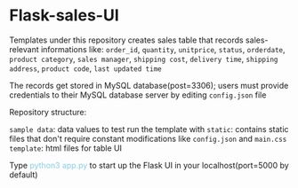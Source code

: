 # Flask-sales-UI

Templates under this repository creates sales table that records sales-relevant informations like:
  `order_id`,
  `quantity`,
  `unitprice`,
  `status`,
  `orderdate`,
  `product category`,
  `sales manager`,
  `shipping cost`,
  `delivery time`,
  `shipping address`,
  `product code`,
  `last updated time`
  
The records get stored in MySQL database(post=3306); users must provide credentials to their MySQL database server by editing `config.json` file

Repository structure:

`sample data`: data values to test run the template with
`static`: contains static files that don't require constant modifications like `config.json` and `main.css`
`template`: html files for table UI

Type <font color=skyblue>python3 app.py</font> to start up the Flask UI in your localhost(port=5000 by default)
